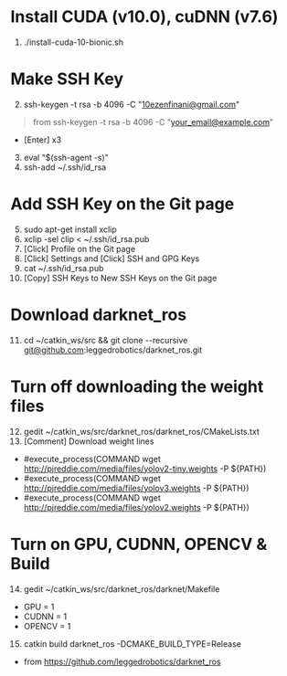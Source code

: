 # Install CUDA (v10.0), cuDNN (v7.6)
1. ./install-cuda-10-bionic.sh
# Make SSH Key
2. ssh-keygen -t rsa -b 4096 -C "10ezenfinani@gmail.com"
> from ssh-keygen -t rsa -b 4096 -C "your_email@example.com"
- [Enter] x3
3. eval "$(ssh-agent -s)"
4. ssh-add ~/.ssh/id_rsa
# Add SSH Key on the Git page
5. sudo apt-get install xclip
6. xclip -sel clip < ~/.ssh/id_rsa.pub
7. [Click] Profile on the Git page
8. [Click] Settings and [Click] SSH and GPG Keys
9. cat ~/.ssh/id_rsa.pub
10. [Copy] SSH Keys to New SSH Keys on the Git page
# Download darknet_ros
11. cd ~/catkin_ws/src && git clone --recursive git@github.com:leggedrobotics/darknet_ros.git
# Turn off downloading the weight files
12. gedit ~/catkin_ws/src/darknet_ros/darknet_ros/CMakeLists.txt
13. [Comment] Download weight lines
- #execute_process(COMMAND wget http://pjreddie.com/media/files/yolov2-tiny.weights -P ${PATH})
- #execute_process(COMMAND wget http://pjreddie.com/media/files/yolov3.weights -P ${PATH})
- #execute_process(COMMAND wget http://pjreddie.com/media/files/yolov2.weights -P ${PATH})
# Turn on GPU, CUDNN, OPENCV & Build
14. gedit ~/catkin_ws/src/darknet_ros/darknet/Makefile
- GPU = 1
- CUDNN = 1
- OPENCV = 1
15. catkin build darknet_ros -DCMAKE_BUILD_TYPE=Release
- from https://github.com/leggedrobotics/darknet_ros
